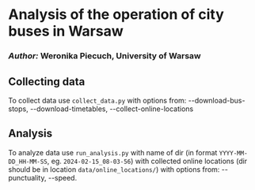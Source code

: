 # Analysis of the operation of city buses in Warsaw
### *Author:* Weronika Piecuch, University of Warsaw

## Collecting data
To collect data use `collect_data.py` with options from: --download-bus-stops, --download-timetables, --collect-online-locations

## Analysis
To analyze data use `run_analysis.py` with name of dir (in format `YYYY-MM-DD_HH-MM-SS`, eg. `2024-02-15_08-03-56`) with collected online locations (dir should be in location `data/online_locations/`) with options from: --punctuality, --speed.
